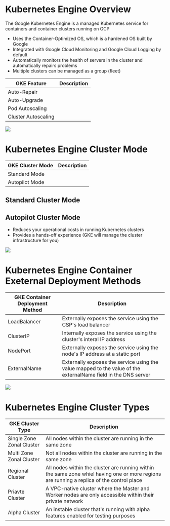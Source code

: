 # Kubernetes Engine Overview

The Google Kubernetes Engine is a managed Kubernetes service for containers and container clusters running on GCP

* Uses the Container-Optimized OS, which is a hardened OS built by Google
* Integrated with Google Cloud Monitoring and Google Cloud Logging by default
* Automatically monitors the health of servers in the cluster and automatically repairs problems
* Multiple clusters can be managed as a group (fleet)

| GKE Feature | Description | 
| --- | --- |
| Auto-Repair | |
| Auto-Upgrade | |
| Pod Autoscaling | |
| Cluster Autoscaling | |

![](https://github.com/JonmarCorpuz/SecondBrain/blob/main/Assets/Whitespace.png)

# Kubernetes Engine Cluster Mode

| GKE Cluster Mode | Description |
| --- | --- |
| Standard Mode | |
| Autopilot Mode | |

## Standard Cluster Mode

## Autopilot Cluster Mode

* Reduces your operational costs in running Kubernetes clusters
* Provides a hands-off experience (GKE will manage the cluster infrastructure for you)

![](https://github.com/JonmarCorpuz/SecondBrain/blob/main/Assets/Whitespace.png)

# Kubernetes Engine Container Exeternal Deployment Methods

| GKE Container Deployment Method | Description |
| --- | --- |
| LoadBalancer | Externally exposes the service using the CSP's load balancer |
| ClusterIP | Internally exposes the service using the cluster's interal IP address |
| NodePort | Externally exposes the service using the node's IP address at a static port |
| ExternalName | Externally exposes the service using the value mapped to the value of the externalName field in the DNS server |

![](https://github.com/JonmarCorpuz/SecondBrain/blob/main/Assets/Whitespace.png)

# Kubernetes Engine Cluster Types

| GKE Cluster Type | Description |
| --- | --- |
| Single Zone Zonal Cluster | All nodes within the cluster are running in the same zone |
| Multi Zone Zonal Cluster | Not all nodes within the cluster are running in the same zone |
| Regional Cluster | All nodes within the cluster are running within the same zone whiel having one or more regions are running a replica of the control place |
| Priavte Cluster | A VPC-native cluster where the Master and Worker nodes are only accessible within their private network |
| Alpha Cluster | An instable cluster that's running with alpha features enabled for testing purposes |
